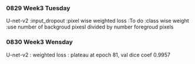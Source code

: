 ### 0829 Week3 Tuesday
U-net-v2
    :input_dropout
    :pixel wise weighted loss
    :To do
        :class wise weight
        :use number of backgroud pixesl divided by number foregroud pixels
### 0830 Week3 Wensday
U-net-v2
    : weighted loss
    : plateau at epoch 81, val dice coef 0.9957